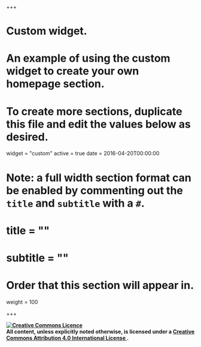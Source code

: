 +++
# Custom widget.
# An example of using the custom widget to create your own homepage section.
# To create more sections, duplicate this file and edit the values below as desired.
widget = "custom"
active = true
date = 2016-04-20T00:00:00

# Note: a full width section format can be enabled by commenting out the `title` and `subtitle` with a `#`.
# title = ""
# subtitle = ""

# Order that this section will appear in.
weight = 100

+++

**<a rel="license" href="http://creativecommons.org/licenses/by/4.0/">
  <img alt="Creative Commons Licence" style="border-width:0" src="https://i.creativecommons.org/l/by/4.0/88x31.png"/>
</a>
<br />
All content, unless explicitly noted otherwise, is licensed under a 
<a rel="license" href="http://creativecommons.org/licenses/by/4.0/">
  Creative Commons Attribution 4.0 International License
</a>.**

